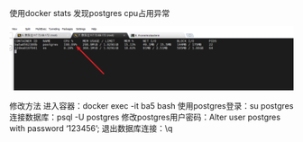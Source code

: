 使用docker stats 发现postgres cpu占用异常

![alt text](d9a0497bc1750fe65af9103efdcff52.png)


修改方法
进入容器：docker exec -it ba5 bash
使用postgres登录：su postgres
连接数据库：psql -U postgres
修改postgres用户密码：Alter user postgres with password ‘123456’;
退出数据库连接：\q
